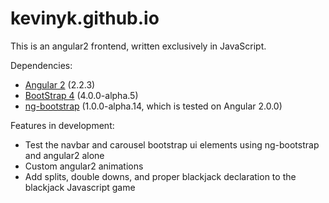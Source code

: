 # kevinyk.github.io

This is an angular2 frontend, written exclusively in JavaScript.

Dependencies:

* [Angular 2](https://angular.io/) (2.2.3)
* [BootStrap 4](https://v4-alpha.getbootstrap.com/) (4.0.0-alpha.5)
* [ng-bootstrap](https://github.com/ng-bootstrap/ng-bootstrap) (1.0.0-alpha.14, which is tested on Angular 2.0.0)

Features in development:


* Test the navbar and carousel bootstrap ui elements using ng-bootstrap and angular2 alone
* Custom angular2 animations
* Add splits, double downs, and proper blackjack declaration to the blackjack Javascript game
